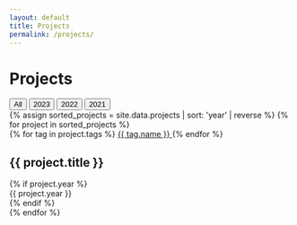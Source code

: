 ```yaml
---
layout: default
title: Projects
permalink: /projects/
---
```


# Projects

<div class="filter-controls">
  <button class="filter-btn active" data-filter="all">All</button>
  <button class="filter-btn" data-filter="2023">2023</button>
  <button class="filter-btn" data-filter="2022">2022</button>
  <button class="filter-btn" data-filter="2021">2021</button>
  <!-- Add more filter buttons as needed -->
</div>

<div class="projects-grid">
  {% assign sorted_projects = site.data.projects | sort: 'year' | reverse %}
  {% for project in sorted_projects %}
  <div class="project-card" data-year="{{ project.year }}" title="{{ project.description }}">
    <div class="project-image" 
      {% if project.image contains 'placeholder' %}
        style="background-image: url('https://via.placeholder.com/400x300?text=Project+Image'); background-size: cover; background-position: center;"
      {% else %}
        style="background-image: url('{{ '/assets/images/projects/' | append: project.image | relative_url }}'); background-size: cover; background-position: center;"
      {% endif %}
    ></div>
    <div class="project-tags">
      {% for tag in project.tags %}
      <a href="{{ tag.url | relative_url }}" class="tag-link">
        <span class="tag" data-tag="{{ tag.name }}">{{ tag.name }}</span>
      </a>
      {% endfor %}
    </div>
    <h2 class="project-title">{{ project.title }}</h2>
    {% if project.year %}
    <div class="project-year">{{ project.year }}</div>
    {% endif %}
  </div>
  {% endfor %}
</div>

<script>
  document.addEventListener('DOMContentLoaded', function() {
    const filterButtons = document.querySelectorAll('.filter-btn');
    const projects = document.querySelectorAll('.project-card');
    
    filterButtons.forEach(button => {
      button.addEventListener('click', function() {
        const filter = this.getAttribute('data-filter');
        
        // Remove active class from all buttons
        filterButtons.forEach(btn => {
          btn.classList.remove('active');
        });
        
        // Add active class to clicked button
        this.classList.add('active');
        
        // Filter projects
        projects.forEach(project => {
          if (filter === 'all' || project.getAttribute('data-year') === filter) {
            project.style.display = 'flex';
          } else {
            project.style.display = 'none';
          }
        });
      });
    });
  });
</script>